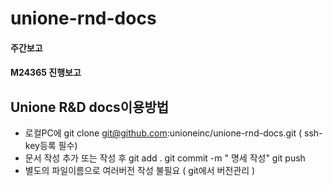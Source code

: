 # unione-rnd-docs

#### 주간보고
#### M24365 진행보고

## Unione R&D docs이용방법
- 로컬PC에 git clone git@github.com:unioneinc/unione-rnd-docs.git ( ssh-key등록 필수)
- 문서 작성 추가 또는 작성 후
  git add .
  git commit -m " 명세 작성"
  git push
- 별도의 파일이름으로 여러버전 작성 불필요 ( git에서 버전관리 )
  
